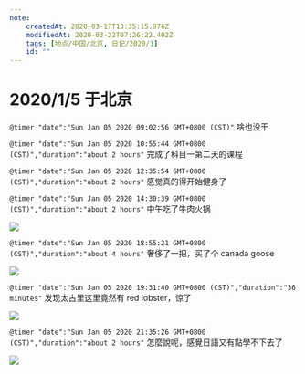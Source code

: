 ```yaml
---
note:
    createdAt: 2020-03-17T13:35:15.976Z
    modifiedAt: 2020-03-22T07:26:22.402Z
    tags: [地点/中国/北京, 日记/2020/1]
    id: ""
---
```

# 2020/1/5 于北京

`@timer "date":"Sun Jan 05 2020 09:02:56 GMT+0800 (CST)"`
啥也没干

`@timer "date":"Sun Jan 05 2020 10:55:44 GMT+0800 (CST)","duration":"about 2 hours"`
完成了科目一第二天的课程

`@timer "date":"Sun Jan 05 2020 12:35:54 GMT+0800 (CST)","duration":"about 2 hours"`
感觉真的得开始健身了

`@timer "date":"Sun Jan 05 2020 14:30:39 GMT+0800 (CST)","duration":"about 2 hours"`
中午吃了牛肉火锅

![](https://i.postimg.cc/gjrj5vRv/751046806.jpg)

`@timer "date":"Sun Jan 05 2020 18:55:21 GMT+0800 (CST)","duration":"about 4 hours"`
奢侈了一把，买了个 canada goose

![](https://i.postimg.cc/QCPCrHkv/1639405341.jpg)

`@timer "date":"Sun Jan 05 2020 19:31:40 GMT+0800 (CST)","duration":"36 minutes"`
发现太古里这里竟然有 red lobster，惊了

![](https://i.postimg.cc/hj2hpCJD/567371118.jpg)

`@timer "date":"Sun Jan 05 2020 21:35:26 GMT+0800 (CST)","duration":"about 2 hours"`
怎麼說呢，感覺日語又有點學不下去了

![](https://i.postimg.cc/52zYbqrg/1356117362.jpg)
